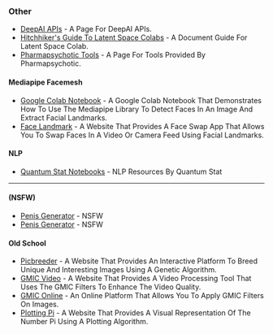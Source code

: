 ### Other

* [DeepAI APIs](https://deepai.org/apis) - A Page For DeepAI APIs.
* [Hitchhiker's Guide To Latent Space Colabs](https://docs.google.com/document/u/1/d/1ON4unvrGC2fSEAHMVb4idopPlWmzM0Lx5cxiOXG47k4/mobilebasic) - A Document Guide For Latent Space Colab.
* [Pharmapsychotic Tools](https://pharmapsychotic.com/tools.html) - A Page For Tools Provided By Pharmapsychotic.

#### Mediapipe Facemesh

* [Google Colab Notebook](https://colab.research.google.com/drive/1FCxIsJS9i58uAsgsLFqDwFmiPO14Z2Hd) - A Google Colab Notebook That Demonstrates How To Use The Mediapipe Library To Detect Faces In An Image And Extract Facial Landmarks.
* [Face Landmark](https://eyaler.github.io/tfjs\_webgl\_app/face\_landmark) - A Website That Provides A Face Swap App That Allows You To Swap Faces In A Video Or Camera Feed Using Facial Landmarks.

#### NLP

* [Quantum Stat Notebooks](https://notebooks.quantumstat.com/) - NLP Resources By Quantum Stat

***

#### (NSFW)

* [Penis Generator](https://colab.research.google.com/drive/1DoCxr2pYlxCRv6RmITtFWahVXsbTexYp) - NSFW
* [Penis Generator](https://colab.research.google.com/drive/1-SDjR6ztiExBRmf5xzspNsA5t8y3kEXk) - NSFW

#### Old School

* [Picbreeder](http://picbreeder.org/) - A Website That Provides An Interactive Platform To Breed Unique And Interesting Images Using A Genetic Algorithm.
* [GMIC Video](https://j.mp/gmicvid) - A Website That Provides A Video Processing Tool That Uses The GMIC Filters To Enhance The Video Quality.
* [GMIC Online](https://gmicol.greyc.fr/) - An Online Platform That Allows You To Apply GMIC Filters On Images.
* [Plotting Pi](https://bit.li/plotpi) - A Website That Provides A Visual Representation Of The Number Pi Using A Plotting Algorithm.